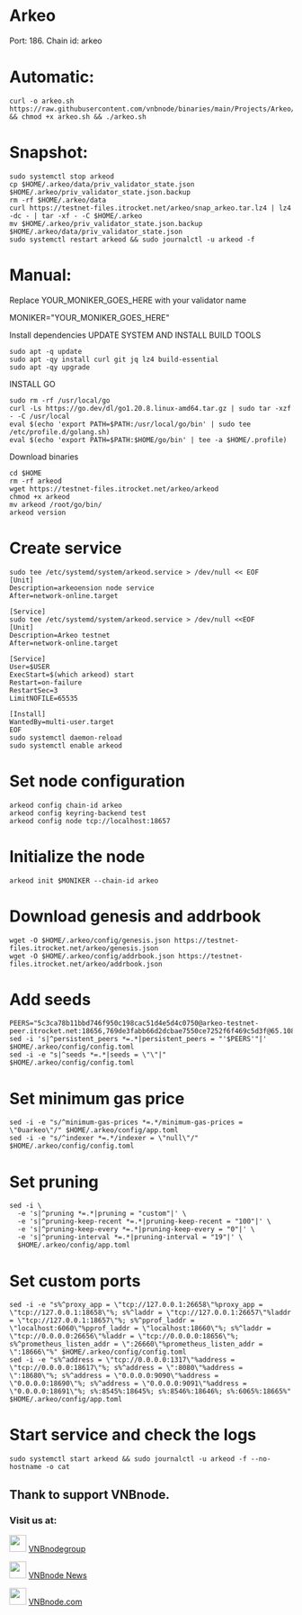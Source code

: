# Arkeo

Port: 186. Chain id: arkeo

# Automatic:
```
curl -o arkeo.sh https://raw.githubusercontent.com/vnbnode/binaries/main/Projects/Arkeo/arkeo.sh && chmod +x arkeo.sh && ./arkeo.sh
```
# Snapshot:
```
sudo systemctl stop arkeod
cp $HOME/.arkeo/data/priv_validator_state.json $HOME/.arkeo/priv_validator_state.json.backup
rm -rf $HOME/.arkeo/data 
curl https://testnet-files.itrocket.net/arkeo/snap_arkeo.tar.lz4 | lz4 -dc - | tar -xf - -C $HOME/.arkeo
mv $HOME/.arkeo/priv_validator_state.json.backup $HOME/.arkeo/data/priv_validator_state.json
sudo systemctl restart arkeod && sudo journalctl -u arkeod -f
```
# Manual:
Replace YOUR_MONIKER_GOES_HERE with your validator name

MONIKER="YOUR_MONIKER_GOES_HERE"

Install dependencies
UPDATE SYSTEM AND INSTALL BUILD TOOLS
```
sudo apt -q update
sudo apt -qy install curl git jq lz4 build-essential
sudo apt -qy upgrade
```
INSTALL GO
```
sudo rm -rf /usr/local/go
curl -Ls https://go.dev/dl/go1.20.8.linux-amd64.tar.gz | sudo tar -xzf - -C /usr/local
eval $(echo 'export PATH=$PATH:/usr/local/go/bin' | sudo tee /etc/profile.d/golang.sh)
eval $(echo 'export PATH=$PATH:$HOME/go/bin' | tee -a $HOME/.profile)
```
Download binaries
```
cd $HOME
rm -rf arkeod
wget https://testnet-files.itrocket.net/arkeo/arkeod
chmod +x arkeod
mv arkeod /root/go/bin/
arkeod version
```
# Create service
```
sudo tee /etc/systemd/system/arkeod.service > /dev/null << EOF
[Unit]
Description=arkeoension node service
After=network-online.target

[Service]
sudo tee /etc/systemd/system/arkeod.service > /dev/null <<EOF
[Unit]
Description=Arkeo testnet
After=network-online.target

[Service]
User=$USER
ExecStart=$(which arkeod) start
Restart=on-failure
RestartSec=3
LimitNOFILE=65535

[Install]
WantedBy=multi-user.target
EOF
sudo systemctl daemon-reload
sudo systemctl enable arkeod
```
# Set node configuration
```
arkeod config chain-id arkeo
arkeod config keyring-backend test
arkeod config node tcp://localhost:18657
```
# Initialize the node
```
arkeod init $MONIKER --chain-id arkeo
```
# Download genesis and addrbook
```
wget -O $HOME/.arkeo/config/genesis.json https://testnet-files.itrocket.net/arkeo/genesis.json
wget -O $HOME/.arkeo/config/addrbook.json https://testnet-files.itrocket.net/arkeo/addrbook.json
```
# Add seeds
```
PEERS="5c3ca78b11bbd746f950c198cac51d4e5d4c0750@arkeo-testnet-peer.itrocket.net:18656,769de3fabb66d2dcbae7550ce7252f6f469c5d3f@65.108.126.188:26856,e033753cac027fc6605a95dab3b3fc5550d4b9bf@65.109.84.33:40656,25a9af68f987e254e50d6d7e6a1e68a5a40c1b7c@65.109.92.148:60556,6ae2136893a08a412f0c02eab8d595d502cd5457@65.108.206.118:36656,f970798283d0460832f6c964569ca894a4b6218e@65.108.124.121:61056,be71f456a7aa3da953db899298b53d28b75f4676@65.108.229.93:37656,b487e892071fd3d89cc9d0de60eeed60ba7c4e5c@65.109.116.119:15756,893a44b8501faa22fbe2f4d61c6586f231bd1638@65.109.28.177:33656,8c2d799bcc4fbf44ef34bbd2631db5c3f4619e41@213.239.207.175:60656,8e7c1c3d2416acf5fc9c9b6b74a8d9f53db1f567@94.130.220.233:26646,a2130910e8f8a04888b9b01a372fa1e74ab50b3a@62.171.130.196:11156"
sed -i 's|^persistent_peers *=.*|persistent_peers = "'$PEERS'"|' $HOME/.arkeo/config/config.toml
sed -i -e "s|^seeds *=.*|seeds = \"\"|" $HOME/.arkeo/config/config.toml
```
# Set minimum gas price
```
sed -i -e "s/^minimum-gas-prices *=.*/minimum-gas-prices = \"0uarkeo\"/" $HOME/.arkeo/config/app.toml
sed -i -e "s/^indexer *=.*/indexer = \"null\"/" $HOME/.arkeo/config/config.toml
```
# Set pruning
```
sed -i \
  -e 's|^pruning *=.*|pruning = "custom"|' \
  -e 's|^pruning-keep-recent *=.*|pruning-keep-recent = "100"|' \
  -e 's|^pruning-keep-every *=.*|pruning-keep-every = "0"|' \
  -e 's|^pruning-interval *=.*|pruning-interval = "19"|' \
  $HOME/.arkeo/config/app.toml
```
# Set custom ports
```
sed -i -e "s%^proxy_app = \"tcp://127.0.0.1:26658\"%proxy_app = \"tcp://127.0.0.1:18658\"%; s%^laddr = \"tcp://127.0.0.1:26657\"%laddr = \"tcp://127.0.0.1:18657\"%; s%^pprof_laddr = \"localhost:6060\"%pprof_laddr = \"localhost:18660\"%; s%^laddr = \"tcp://0.0.0.0:26656\"%laddr = \"tcp://0.0.0.0:18656\"%; s%^prometheus_listen_addr = \":26660\"%prometheus_listen_addr = \":18666\"%" $HOME/.arkeo/config/config.toml
sed -i -e "s%^address = \"tcp://0.0.0.0:1317\"%address = \"tcp://0.0.0.0:18617\"%; s%^address = \":8080\"%address = \":18680\"%; s%^address = \"0.0.0.0:9090\"%address = \"0.0.0.0:18690\"%; s%^address = \"0.0.0.0:9091\"%address = \"0.0.0.0:18691\"%; s%:8545%:18645%; s%:8546%:18646%; s%:6065%:18665%" $HOME/.arkeo/config/app.toml
```
# Start service and check the logs
```
sudo systemctl start arkeod && sudo journalctl -u arkeod -f --no-hostname -o cat
```
## Thank to support VNBnode.
### Visit us at:

<img src="https://user-images.githubusercontent.com/50621007/183283867-56b4d69f-bc6e-4939-b00a-72aa019d1aea.png" width="30"/> <a href="https://t.me/VNBnodegroup" target="_blank">VNBnodegroup</a>

<img src="https://user-images.githubusercontent.com/50621007/183283867-56b4d69f-bc6e-4939-b00a-72aa019d1aea.png" width="30"/> <a href="https://t.me/Vnbnode" target="_blank">VNBnode News</a>

<img src="binaries/Logo/VNBnode.jpg" width="30"/> <a href="https://VNBnode.com" target="_blank">VNBnode.com</a>